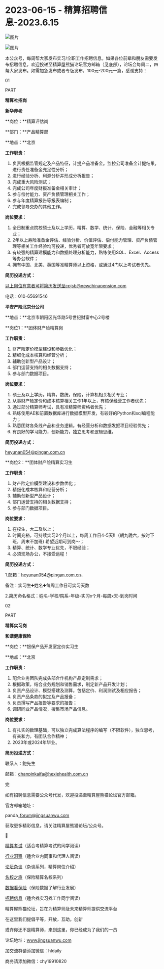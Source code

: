 # 2023-06-15 - 精算招聘信息-2023.6.15

![图片](https://mmbiz.qpic.cn/mmbiz_jpg/PVTr5cqOmdsiaicIRGthO3IhpdkibrFUWVU1xAtP9ZY24c0vAhCVJo55thjfrfia19NvibyVvich2UW9I8vGCty5LxNw/640?wx_fmt=jpeg&tp=webp&wxfrom=5&wx_lazy=1)

![图片](https://mmbiz.qpic.cn/mmbiz_png/7QRTvkK2qC63c02mKcsfAaJ8sNcicTvg22UkHHibvKiasFS9FS6E4FeV0Dibe7as7h4tm8p7EfNfI06adlGbL2icYjw/640?wx_fmt=png&tp=webp&wxfrom=5&wx_lazy=1)

本公众号，每周帮大家发布实习/全职工作招聘信息。如果各位前辈和朋友需要发布招聘信息，欢迎投递至精算屋熊猫论坛官方邮箱（见底部），论坛会每周二，四帮大家发布。如需加急发布或者专版发布，100元-200元一篇，感谢支持！

01

PART

**精算社招岗**

**新华养老**

**岗位：**精算评估岗

**部门：**产品精算部

**地点：**北京

**工作职责：**

1. 负责根据监管规定及产品特征，计提产品准备金。监控公司准备金计提结果，进行责任准备金充足性分析；
2. 进行经验分析、利源分析并形成分析报告；
3. 完成重大风险测试；
4. 完成公司年度财报准备金相关审计；
5. 参与偿付能力、资产负债管理相关工作；
6. 参与年度精算报告等报表编制；
7. 完成领导交办的其他工作。

**岗位要求：** 

1. 全日制重点院校硕士及以上学历，精算、数学、统计、保险、金融等相关专业；
2. 2年以上寿险准备金评估、经验分析、价值评估、偿付能力管理、资产负债管理等相关工作经验均可投递，优秀者可放宽年限要求；
3. 有较强的精算建模能力和数据处理分析能力，熟练使用SQL、Excel、Access等办公软件；
4. 拥有中国、北美、英国等准精算师以上资格，或通过4门以上考试者优先。

**简历投递方式：**

以上岗位有意者可将简历发送至cpjsb@newchinapension.com

电话：010-65691546

**平安产险北京分公司**

**地点：**北京市朝阳区光华路5号世纪财富中心2号楼

**岗位1：**团体财产险精算岗

**工作职责：**

1. 财产险定价模型建设和参数优化；
2. 精细化成本核算和经营分析；
3. 辅助创新型产品设计；
4. 部门运营支持的相关数据支持；
5. 参与部门数据项目。

**岗位要求：**

1. 硕士及以上学历，精算，数统，保险，计算机相关相关专业；
2. 从事财产险定价和成本核算相关工作1年以上，有核保经营工作者优先；
3. 通过部分精算师考试，具有准精算师资格者优先；
4. 熟练使用AE和前置数据库进行数据模型开发，有较好的Python和sql编程能力；
5. 熟悉团财各条线产品和业务逻辑，有经营分析和数据发掘项目经验优先；
6. 有良好的学习能力，创新能力，独立思考和逻辑思维。

**简历投递方式：**

heyunan054@pingan.com.cn

**岗位2：**团体财产险精算实习生

**工作职责：**

1. 财产险定价模型建设和参数优化；
2. 精细化成本核算和经营分析；
3. 辅助创新型产品设计；
4. 部门运营支持的相关数据支持；
5. 参与部门数据项目。

**岗位要求：**

1. 在校生，大二及以上；
2. 时间充裕，可持续实习2个月以上，每周工作日4-5天‼️（朝九晚六，按时下班，周末不加班) 希望近期可到岗～；
3. 精算、统计、数学专业优先，不限经验；
4. 必须现场办公，不接受远程！

**简历投递方式：**

1.邮箱：heyunan054@pingan.com.cn，

备注：实习生➕姓名➕每周工作日可实习天数

2.简历命名格式：姓名-学校/院系-年级-实习x个月-每周x天-到岗时间

02

PART

**精算实习岗**

**和谐健康保险**

**岗位：**银保产品开发室定价实习生

**地点：**北京

**工作职责：**

1. 配合业务团队完成头部合作机构产品定制需求；
2. 根据政策，结合业务规划和销售需求，制定新产品开发计划；
3. 负责产品设计、模型搭建及测算，包括定价、利润测试及相应报告；
4. 负责产品条款的拟定及产品报备；
5. 负责撰写产品报告等要求的报告；
6. 调研同业产品情况，搜集市场产品信息。

**岗位要求：**

1. 有扎实的数理基础，可以独立完成算法程序的编写（不限软件），独立思考，有亲和力，有团队合作精神；
2. 2023年或2024年毕业。

**简历投递方式：**

联系人：鲍先生

邮箱：chanpinkaifa@hexiehealth.com.cn


完

如有招聘信息需要公众号代发，欢迎投递至精算屋熊猫论坛官方邮箱。

官方邮箱地址：

panda\_forum@jingsuanwu.com

获取更多精彩信息，请关注精算屋熊猫论坛/公众号。


👀

[精算考试](https://mp.weixin.qq.com/mp/appmsgalbum?__biz=MzIyMjA5MzUwMg==&action=getalbum&album_id=1466144252454764546#wechat_redirect)（适合考精算考试的同学阅读）

[行业洞察](https://mp.weixin.qq.com/mp/appmsgalbum?__biz=MzIyMjA5MzUwMg==&action=getalbum&album_id=1466140974488748032#wechat_redirect)（适合业内同事和代理人阅读）

[论坛杂谈](https://mp.weixin.qq.com/mp/appmsgalbum?__biz=MzIyMjA5MzUwMg==&action=getalbum&album_id=1466151460148084736#wechat_redirect)（杂谈系列，精算岗位介绍）

[名校之旅](https://mp.weixin.qq.com/mp/appmsgalbum?__biz=MzIyMjA5MzUwMg==&action=getalbum&album_id=1466147283460161538#wechat_redirect)（保险精算名校系列）

[数据看保险](https://mp.weixin.qq.com/mp/appmsgalbum?__biz=MzIyMjA5MzUwMg==&action=getalbum&album_id=2002358913534328835#wechat_redirect)（保险数据了解行业发展）

[招聘信息](https://mp.weixin.qq.com/mp/appmsgalbum?__biz=MzIyMjA5MzUwMg==&action=getalbum&album_id=1466154141080092675#wechat_redirect)（适合找实习找工作同学阅读）

精算屋熊猫论坛，旨在为精算师及未来精算师提供交流平台

在这里我们提倡平等，开放，互助，创新

或许你还不是精算师，来到这里，你已经成为了我们的一员

论坛地址：www.jingsuanwu.com

加交流群请添加微信：hldaily

商务请添加微信：chy19910820